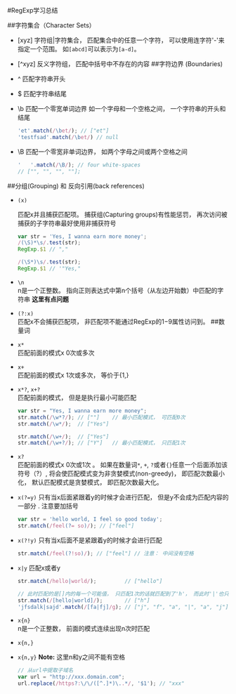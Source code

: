 #RegExp学习总结

##字符集合（Character Sets）
* [xyz] 字符组|字符集合， 匹配集合中的任意一个字符， 可以使用连字符'-'来指定一个范围。 如```[abcd]```可以表示为```[a-d]```。
* [^xyz] 反义字符组， 匹配中括号中不存在的内容
##字符边界 (Boundaries)
* ^  匹配字符串开头
* $  匹配字符串结尾
* \b 匹配一个零宽单词边界 如一个字母和一个空格之间， 一个字符串的开头和结尾
    
  ```js
  'et'.match(/\bet/); // ["et"]
  'testfsad'.match(/\bet/) // null
  ```
* \B 匹配一个零宽非单词边界， 如两个字母之间或两个空格之间
  
  ```js
  '   '.match(/\B/); // four white-spaces
  // ["", "", "", ""];

  ```
##分组(Grouping) 和 反向引用(back references)
* ```(x)```  

  匹配x并且捕获匹配项。 捕获组(Capturing groups)有性能惩罚， 再次访问被捕获的子字符串最好使用非捕获符号
   
   ```js
   var str = 'Yes, I wanna earn more money';
   /(\S)*\s/.test(str); 
   RegExp.$1 // ","
   
   /(\S*)\s/.test(str);
   RegExp.$1 // '"Yes,"
   ```
* ```\n```  
  n是一个正整数。 指向正则表达式中第n个括号（从左边开始数）中匹配的字符串 **这里有点问题**
* ```(?:x)```  
  匹配x不会捕获匹配项， 非匹配项不能通过RegExp的$1-$9属性访问到。 
##数量词
* ```x*```   
  匹配前面的模式x 0次或多次
* ```x+```  
  匹配前面的模式x 1次或多次， 等价于{1,}
* ```x*?```, ```x+?```  
  匹配前面的模式， 但是是执行最小可能匹配
   
  ```js
  var str = "Yes, I wanna earn more money";
  str.match(/\w*?/); // [""]    // 最小匹配模式， 可匹配0次
  str.match(/\w*/);  // ["Yes"]  

  str.match(/\w+/);  // ["Yes"]
  str.match(/\w+?/); // ["Y"]   // 最小匹配模式， 只匹配1次
  ```
* ```x?```  
  匹配前面的模式x 0次或1次 。 如果在数量词```*```, ```+```, ```?```或者```{}```任意一个后面添加该符号（?）, 将会使匹配模式变为非贪婪模式(non-greedy)， 即匹配次数最小化， 默认匹配模式是贪婪模式， 即匹配次数最大化。 

* ```x(?=y)```
  只有当x后面紧跟着y的时候才会进行匹配， 但是y不会成为匹配内容的一部分  . 注意要加括号
  ```js
  var str = 'hello world, I feel so good today';
  str.match(/feel(?= so)/); // ["feel"]
  

  ``` 

* ```x(?!y)```
  只有当x后面不是紧跟着y的时候才会进行匹配
  
  ```js
  str.match(/feel(?!so)/); // ["feel"] // 注意： 中间没有空格
  ```

* ```x|y```
  匹配x或者y  
  ```js
  str.match(/hello|world/);         // ["hello"]

  // 此时匹配的是[]内的每一个可能值， 只匹配1次的话就匹配到了'h'， 而此时'|'也只被当成一个普通的字符
  str.match(/[hello|world]/);       // ["h"] 
  'jfsdalk|sajd'.match(/[fa|fj]/g); // ["j", "f", "a", "|", "a", "j"]
  ```
* ```x{n}```  
  n是一个正整数， 前面的模式连续出现n次时匹配

* ```x{n,}```
* ```x{n,y}```
   **Note:** 这里n和y之间不能有空格  

  ```js
  // 从url中提取子域名
  var url = "http://xxx.domain.com";
  url.replace(/https?:\/\/([^.]*)\..*/, '$1'); // "xxx"
  ```
